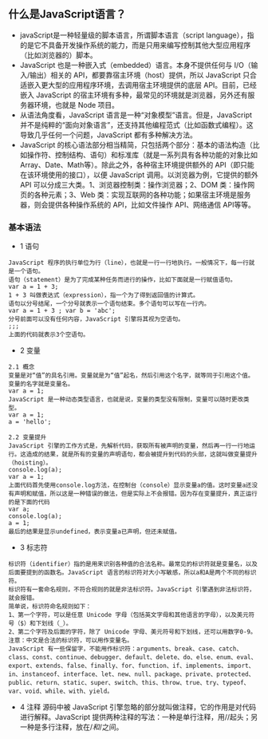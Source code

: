 ## 什么是JavaScript语言？
+ javaScript是一种轻量级的脚本语言，所谓脚本语言（script language），指的是它不具备开发操作系统的能力，而是只用来编写控制其他大型应用程序（比如浏览器的）脚本。
+ JavaScript 也是一种嵌入式（embedded）语言。本身不提供任何与 I/O（输入/输出）相关的 API，都要靠宿主环境（host）提供，所以 JavaScript 只合适嵌入更大型的应用程序环境，去调用宿主环境提供的底层 API。目前，已经嵌入 JavaScript 的宿主环境有多种，最常见的环境就是浏览器，另外还有服务器环境，也就是 Node 项目。
+ 从语法角度看，JavaScript 语言是一种“对象模型”语言。但是，JavaScript 并不是纯粹的“面向对象语言”，还支持其他编程范式（比如函数式编程）。这导致几乎任何一个问题，JavaScript 都有多种解决方法。
+ JavaScript 的核心语法部分相当精简，只包括两个部分：基本的语法构造（比如操作符、控制结构、语句）和标准库（就是一系列具有各种功能的对象比如Array、Date、Math等）。除此之外，各种宿主环境提供额外的 API（即只能在该环境使用的接口），以便 JavaScript 调用。以浏览器为例，它提供的额外 API 可以分成三大类。1、浏览器控制类：操作浏览器；2、DOM 类：操作网页的各种元素；3、Web 类：实现互联网的各种功能；如果宿主环境是服务器，则会提供各种操作系统的 API，比如文件操作 API、网络通信 API等等。

### 基本语法
+ 1 语句
```
JavaScript 程序的执行单位为行（line），也就是一行一行地执行。一般情况下，每一行就是一个语句。
语句（statement）是为了完成某种任务而进行的操作，比如下面就是一行赋值语句。
var a = 1 + 3;
1 + 3 叫做表达式（expression），指一个为了得到返回值的计算式。
语句以分号结尾，一个分号就表示一个语句结束。多个语句可以写在一行内。
var a = 1 + 3 ; var b = 'abc';
分号前面可以没有任何内容，JavaScript 引擎将其视为空语句。
;;;
上面的代码就表示3个空语句。
```
+ 2 变量
```
2.1 概念
变量是对“值”的具名引用。变量就是为“值”起名，然后引用这个名字，就等同于引用这个值。变量的名字就是变量名。
var a = 1;
JavaScript 是一种动态类型语言，也就是说，变量的类型没有限制，变量可以随时更改类型。
var a = 1;
a = 'hello';

2.2 变量提升
JavaScript 引擎的工作方式是，先解析代码，获取所有被声明的变量，然后再一行一行地运行。这造成的结果，就是所有的变量的声明语句，都会被提升到代码的头部，这就叫做变量提升（hoisting）。
console.log(a);
var a = 1;
上面代码首先使用console.log方法，在控制台（console）显示变量a的值。这时变量a还没有声明和赋值，所以这是一种错误的做法，但是实际上不会报错。因为存在变量提升，真正运行的是下面的代码
var a;
console.log(a);
a = 1;
最后的结果是显示undefined，表示变量a已声明，但还未赋值。
```
+ 3 标志符
```
标识符（identifier）指的是用来识别各种值的合法名称。最常见的标识符就是变量名，以及后面要提到的函数名。JavaScript 语言的标识符对大小写敏感，所以a和A是两个不同的标识符。
标识符有一套命名规则，不符合规则的就是非法标识符。JavaScript 引擎遇到非法标识符，就会报错。
简单说，标识符命名规则如下：
1、第一个字符，可以是任意 Unicode 字母（包括英文字母和其他语言的字母），以及美元符号（$）和下划线（_）。
2、第二个字符及后面的字符，除了 Unicode 字母、美元符号和下划线，还可以用数字0-9。
注意：中文是合法的标识符，可以用作变量名。
JavaScript 有一些保留字，不能用作标识符：arguments、break、case、catch、class、const、continue、debugger、default、delete、do、else、enum、eval、export、extends、false、finally、for、function、if、implements、import、in、instanceof、interface、let、new、null、package、private、protected、public、return、static、super、switch、this、throw、true、try、typeof、var、void、while、with、yield。
```
+ 4 注释
源码中被 JavaScript 引擎忽略的部分就叫做注释，它的作用是对代码进行解释。JavaScript 提供两种注释的写法：一种是单行注释，用//起头；另一种是多行注释，放在/*和*/之间。
